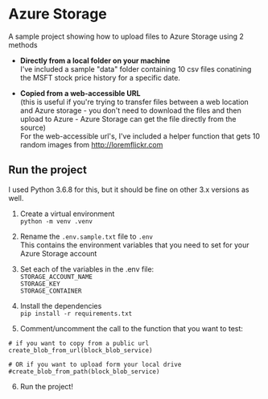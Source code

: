 # Azure Storage
A sample project showing how to upload files to Azure Storage using 2 methods
- **Directly from a local folder on your machine**  
I've included a sample "data" folder containing 10 csv files conatining the MSFT stock price history for a specific date.

- **Copied from a web-accessible URL**  
(this is useful if you're trying to transfer files between a web location and Azure storage - you don't need to download the files and then upload to Azure - Azure Storage can get the file directly from the source)  
For the web-accessible url's, I've included a helper function that gets 10 random images from http://loremflickr.com

## Run the project

I used Python 3.6.8 for this, but it should be fine on other 3.x versions as well.

1. Create a virtual environment  
`python -m venv .venv`

2. Rename the `.env.sample.txt` file to `.env`  
This contains the environment variables that you need to set for your Azure Storage account

3. Set each of the variables in the .env file:  
`STORAGE_ACCOUNT_NAME`  
`STORAGE_KEY`  
`STORAGE_CONTAINER`

4. Install the dependencies  
`pip install -r requirements.txt`

5. Comment/uncomment the call to the function that you want to test:
```
# if you want to copy from a public url
create_blob_from_url(block_blob_service)

# OR if you want to upload form your local drive
#create_blob_from_path(block_blob_service)
```

6. Run the project!



